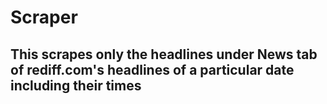 # Scraper
## This scrapes only the headlines under News tab of rediff.com's headlines of a particular date including their times
